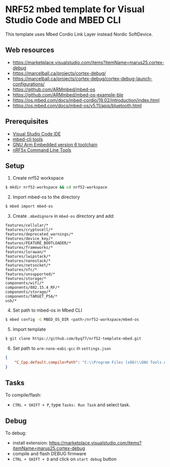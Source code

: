 # NRF52 mbed template for Visual Studio Code and MBED CLI

This template uses Mbed Cordio Link Layer instead Nordic SoftDevice.

## Web resources

* https://marketplace.visualstudio.com/items?itemName=marus25.cortex-debug
* https://marcelball.ca/projects/cortex-debug/
* https://marcelball.ca/projects/cortex-debug/cortex-debug-launch-configurations/
* https://github.com/ARMmbed/mbed-os
* https://github.com/ARMmbed/mbed-os-example-ble
* https://os.mbed.com/docs/mbed-cordio/19.02/introduction/index.html
* https://os.mbed.com/docs/mbed-os/v5.11/apis/bluetooth.html

## Prerequisites
* [Visual Studio Code IDE](https://code.visualstudio.com/)
* [mbed-cli tools](https://os.mbed.com/docs/v5.11/tools/installation-and-setup.html)
* [GNU Arm Embedded version 6 toolchain](https://developer.arm.com/open-source/gnu-toolchain/gnu-rm/downloads)
* [nRF5x Command Line Tools](https://www.nordicsemi.com/DocLib/Content/User_Guides/nrf5x_cltools/latest/UG/cltools/nrf5x_command_line_tools_lpage)

## Setup

1. Create nrf52 workspace

```bash
$ mkdir nrf52-workspace && cd nrf52-workspace
```

2. Import mbed-os to the directory

```bash
$ mbed import mbed-os
```

3. Create `.mbedignore` in `mbed-os` directory and add:

```
features/cellular/*
features/cryptocell/*
features/deprecated_warnings/*
features/device_key/*
features/FEATURE_BOOTLOADER/*
features/frameworks/*
features/lorawan/*
features/lwipstack/*
features/nanostack/*
features/netsocket/*
features/nfc/*
features/unsupported/*
features/storage/*
components/wifi/*
components/802.15.4_RF/*
components/storage/*
components/TARGET_PSA/*
usb/*
```

4. Set path to mbed-os in Mbed CLI

```bash
$ mbed config -G MBED_OS_DIR <path>/nrf52-workspace/mbed-os
```

5. Import template

```bash
$ git clone https://github.com/byq77/nrf52-template-mbed.git
```

6. Set path to `arm-none-eabi-gcc` in `settings.json`
```json
{
    "C_Cpp.default.compilerPath": "C:\\Program Files (x86)\\GNU Tools ARM Embedded\\6 2017-q2-update\\bin\\arm-none-eabi-gcc.exe",
}
```

## Tasks

To compile/flash:
* `CTRL + SHIFT + P`, type `Tasks: Run Task` and select task.

## Debug

To debug:
* install extension: https://marketplace.visualstudio.com/items?itemName=marus25.cortex-debug
* compile and flash DEBUG firmware
* `CTRL + SHIFT + D` and click on `start debug` button